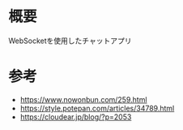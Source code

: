 # 概要
WebSocketを使用したチャットアプリ

# 参考
- https://www.nowonbun.com/259.html
- https://style.potepan.com/articles/34789.html
- https://cloudear.jp/blog/?p=2053